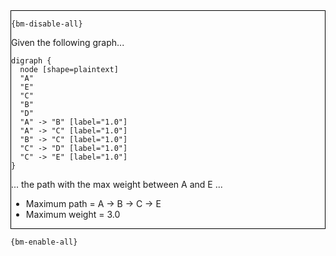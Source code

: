 <div style="border:1px solid black;">

`{bm-disable-all}`

Given the following graph...

````{dot}
digraph {
  node [shape=plaintext]
  "A"
  "E"
  "C"
  "B"
  "D"
  "A" -> "B" [label="1.0"]
  "A" -> "C" [label="1.0"]
  "B" -> "C" [label="1.0"]
  "C" -> "D" [label="1.0"]
  "C" -> "E" [label="1.0"]
}
````

... the path with the max weight between A and E ...

 * Maximum path = A -> B -> C -> E
 * Maximum weight = 3.0
</div>

`{bm-enable-all}`

